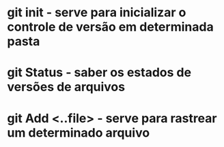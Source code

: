 # git init - serve para inicializar o controle de versão em determinada pasta 
# git Status - saber os estados de versões de arquivos 
# git Add <..file> - serve para rastrear um determinado arquivo